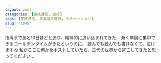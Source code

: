```yaml
---
layout: post
categories: [慶應通信, 進捗]
tags: [慶應通信, 卒業論文進捗, モチベーション]
slug: "1045"
---
```

指導まであと10日ほどと迫り、精神的に追い込まれてきた…
漸く卒論に集中できるゴールデンタイムがきたというのに、
読んでも読んでも書けなくて、泣けますね
私がここに何かをポストしていたら、古代の世界から逃亡してきたと思ってください…